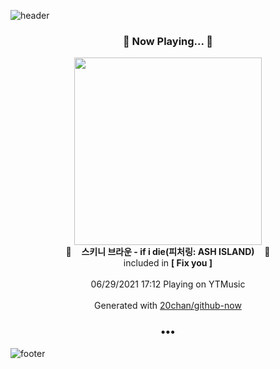 ![header](https://capsule-render.vercel.app/api?type=wave&height=170&section=header&text=Hi.%20I'm%20SHIFT&fontColor=090707&fontAlignX=45&fontAlignY=65&fontSize=100)

<h3 align="center">🎵 Now Playing... 🎵</h3>
<p align="center">
  <a href="https://music.youtube.com/watch?v=Qvh9vLfWTR8">
    <img width="300" src="https://lh3.googleusercontent.com/bEOpWIe3QXhvfKlDJsp6knqoKTxphQAoAEZxqE6ym0tcrfh9AhJ49R9qQB6tDik9nZTci3aKd1u5NF1R">
  </a>
  <br>
  🎵&nbsp&nbsp&nbsp <b>스키니 브라운 - if i die(피처링: ASH ISLAND)</b> &nbsp&nbsp&nbsp🎵
  <br>
  included in <b>[ Fix you ]</b>
  
  <br />
  <br />
  06/29/2021 17:12 Playing on YTMusic
  <br />
  <br />
  Generated with <a href="https://github.com/20chan/github-now">20chan/github-now</a>
</p>

<h3 align="center">•••</h3>

![footer](https://capsule-render.vercel.app/api?type=wave&height=150&section=footer)
